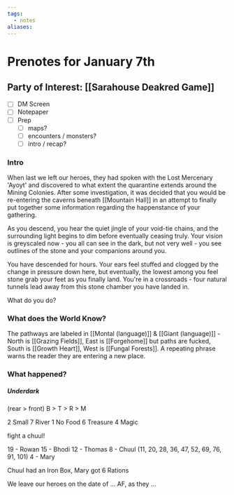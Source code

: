 ```yaml
---
tags:
  - notes
aliases:
---
```


# Prenotes for January 7th
## Party of Interest: [[Sarahouse Deakred Game]]
- [ ] DM Screen
- [ ] Notepaper
- [ ] Prep
	- [ ] maps?
	- [ ] encounters / monsters?
	- [ ] intro / recap?

### Intro

When last we left our heroes, they had spoken with the Lost Mercenary 'Ayoyt' and discovered to what extent the quarantine extends around the Mining Colonies. After some investigation, it was decided that you would be re-entering the caverns beneath [[Mountain Hall]] in an attempt to finally put together some information regarding the happenstance of your gathering.

As you descend, you hear the quiet jingle of your void-tie chains, and the surrounding light begins to dim before eventually ceasing truly. Your vision is greyscaled now - you all can see in the dark, but not very well - you see outlines of the stone and your companions around you.

You have descended for hours. Your ears feel stuffed and clogged by the change in pressure down here, but eventually, the lowest among you feel stone grab your feet as you finally land. You're in a crossroads - four natural tunnels lead away from this stone chamber you have landed in. 

What do you do?

### What does the World Know?

The pathways are labeled in [[Montal (language)]] & [[Giant (language)]] - North is [[Grazing Fields]], East is [[Forgehome]] but paths are fucked, South is [[Growth Heart]], West is [[Fungal Forests]]. A repeating phrase warns the reader they are entering a new place.

### What happened?
##### Underdark

(rear > front)
B > T > R > M

2 Small
7 River
1 No Food
6 Treasure
4 Magic

fight a chuul!

19 - Rowan
15 - Bhodi
12 - Thomas
8 - Chuul (11, 20, 28, 36, 47, 52, 69, 76, 91, 101)
4 - Mary

Chuul had an Iron Box, Mary got 6 Rations

We leave our heroes on the date of ... AF, as they ...